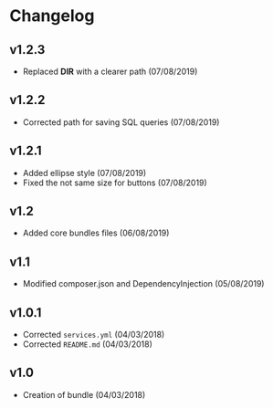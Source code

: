 # Changelog

v1.2.3
------
- Replaced __DIR__ with a clearer path (07/08/2019)

v1.2.2
------
- Corrected path for saving SQL queries (07/08/2019)

v1.2.1
------
- Added ellipse style (07/08/2019)
- Fixed the not same size for buttons (07/08/2019)

v1.2
----
- Added core bundles files (06/08/2019)

v1.1
----
- Modified composer.json and DependencyInjection (05/08/2019)

v1.0.1
------
- Corrected `services.yml` (04/03/2018)
- Corrected `README.md` (04/03/2018)

v1.0
----
- Creation of bundle (04/03/2018)